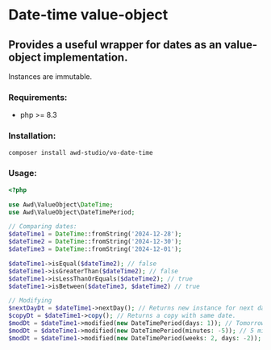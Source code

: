 # Date-time value-object
## Provides a useful wrapper for dates as an value-object implementation.

Instances are immutable.

### Requirements:
- php >= 8.3

### Installation:
```sh
composer install awd-studio/vo-date-time
```

### Usage:
```php
<?php

use Awd\ValueObject\DateTime;
use Awd\ValueObject\DateTimePeriod;

// Comparing dates:
$dateTime1 = DateTime::fromString('2024-12-28');
$dateTime2 = DateTime::fromString('2024-12-30');
$dateTime3 = DateTime::fromString('2024-12-01');

$dateTime1->isEqual($dateTime2); // false
$dateTime1->isGreaterThan($dateTime2); // false
$dateTime1->isLessThanOrEquals($dateTime2); // true
$dateTime1->isBetween($dateTime3, $dateTime2) // true

// Modifying
$nextDayDt = $dateTime1->nextDay(); // Returns new instance for next day.
$copyDt = $dateTime1->copy(); // Returns a copy with same date.
$modDt = $dateTime1->modified(new DateTimePeriod(days: 1)); // Tomorrow.
$modDt = $dateTime1->modified(new DateTimePeriod(minutes: -5)); // 5 mins ago.
$modDt = $dateTime1->modified(new DateTimePeriod(weeks: 2, days: -2)); // In 12 days.
```
